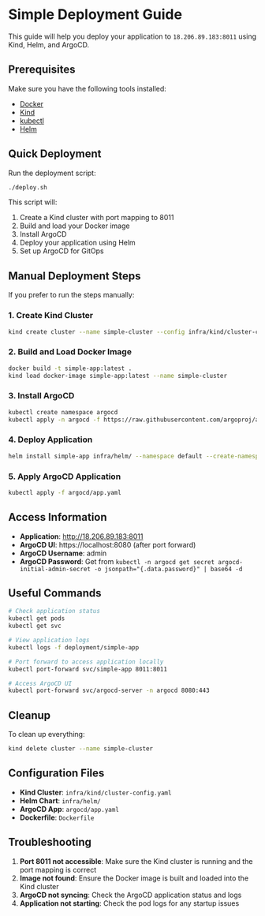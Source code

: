 # Simple Deployment Guide

This guide will help you deploy your application to `18.206.89.183:8011` using Kind, Helm, and ArgoCD.

## Prerequisites

Make sure you have the following tools installed:

- [Docker](https://docs.docker.com/get-docker/)
- [Kind](https://kind.sigs.k8s.io/docs/user/quick-start/#installation)
- [kubectl](https://kubernetes.io/docs/tasks/tools/)
- [Helm](https://helm.sh/docs/intro/install/)

## Quick Deployment

Run the deployment script:

```bash
./deploy.sh
```

This script will:
1. Create a Kind cluster with port mapping to 8011
2. Build and load your Docker image
3. Install ArgoCD
4. Deploy your application using Helm
5. Set up ArgoCD for GitOps

## Manual Deployment Steps

If you prefer to run the steps manually:

### 1. Create Kind Cluster

```bash
kind create cluster --name simple-cluster --config infra/kind/cluster-config.yaml
```

### 2. Build and Load Docker Image

```bash
docker build -t simple-app:latest .
kind load docker-image simple-app:latest --name simple-cluster
```

### 3. Install ArgoCD

```bash
kubectl create namespace argocd
kubectl apply -n argocd -f https://raw.githubusercontent.com/argoproj/argo-cd/stable/manifests/install.yaml
```

### 4. Deploy Application

```bash
helm install simple-app infra/helm/ --namespace default --create-namespace
```

### 5. Apply ArgoCD Application

```bash
kubectl apply -f argocd/app.yaml
```

## Access Information

- **Application**: http://18.206.89.183:8011
- **ArgoCD UI**: https://localhost:8080 (after port forward)
- **ArgoCD Username**: admin
- **ArgoCD Password**: Get from `kubectl -n argocd get secret argocd-initial-admin-secret -o jsonpath="{.data.password}" | base64 -d`

## Useful Commands

```bash
# Check application status
kubectl get pods
kubectl get svc

# View application logs
kubectl logs -f deployment/simple-app

# Port forward to access application locally
kubectl port-forward svc/simple-app 8011:8011

# Access ArgoCD UI
kubectl port-forward svc/argocd-server -n argocd 8080:443
```

## Cleanup

To clean up everything:

```bash
kind delete cluster --name simple-cluster
```

## Configuration Files

- **Kind Cluster**: `infra/kind/cluster-config.yaml`
- **Helm Chart**: `infra/helm/`
- **ArgoCD App**: `argocd/app.yaml`
- **Dockerfile**: `Dockerfile`

## Troubleshooting

1. **Port 8011 not accessible**: Make sure the Kind cluster is running and the port mapping is correct
2. **Image not found**: Ensure the Docker image is built and loaded into the Kind cluster
3. **ArgoCD not syncing**: Check the ArgoCD application status and logs
4. **Application not starting**: Check the pod logs for any startup issues